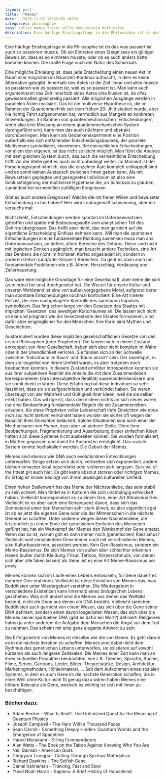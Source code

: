 ```yaml
---
layout: post
title:  "Memes"
date:   2020-11-05 10:39:00 +0200
categories: philosophie
tags: kultur memes freier_wille bewusstsein multiverse
description: Eine häufige Einstiegsfrage in die Philosophie ist ob das was passiert ist auch so passieren musste. Ob ein Eintreten eines Ereignisses ein gültiger Beweis ist, dass es so eintreten musste, oder ob es auch anders hätte kommen können. Die uralte Frage nach der Natur des Schicksals.
---
```


Eine häufige Einstiegsfrage in die Philosophie ist ob das was passiert ist auch so passieren musste. Ob ein Eintreten eines Ereignisses ein gültiger Beweis ist, dass es so eintreten musste, oder ob es auch anders hätte kommen können. Die uralte Frage nach der Natur des Schicksals.

Eine mögliche Erklärung ist, dass jede Entscheidung einen neuen Ast im Raum aller möglichen im Raumzeit-Kontinua aufmacht, in dem es keine Alternative gab/gibt. Innerhalb des Astes ist die Zeit linear und alles musste so passieren wie es passiert ist, weil es so passiert ist. Man kann auch argumentieren das Zeit innerhalb eines Astes eine Illusion ist, da *alles* gewissermaßen gleichzeitig passiert. Alle möglichen Ausgänge werden in parallelen Ästen realisiert. Das ist die multiverse Hypothese ist, die im Rahmen der Quantenmechnik seit dem frühen 20. Jh diskutiert wurde, aber nie richtig Fahrt aufgenommen hat, vermutlich aus Mangeln an konkreten Anwendungen. Im Rahmen von quantenmechanischen 'Entscheidungen', wenn also eine Messung an einem quantenmechanischen System durchgeführt wird, kann man das auch nüchtern und abstrakt durchüberlegen. Man kann als Gedankenexperiment eine Position außerhalb des sich entfaltenden Entscheidungsbaumes, der parallele Multiversen symbolisiert, einnehmen. Bei menschlichen Entscheidungen, vor allem den eigenen, ist das nicht so leicht möglich. Man führt die Analyse mit dem gleichen System durch, das auch die vermeintliche Entscheidung trifft. An der Stelle geht es auch nicht unbedingt weiter. Im Moment ist der Forschungsstand nämlich, das die einzelnen Äste komplett entkoppelt sind und es somit keinen Austausch zwischen ihnen geben kann. Als mit Bewusstsein geplagtes und gesegnetes Individuum ist also eine Schlussfolgerung der multiverse Hypethese die, an Schicksal zu glauben, zumindest bei vermeintlich zufälligen Ereignissen.

Gibt es auch andere Ereignisse? Welche die mit freien Willen und bewusster Entscheidung zu tun haben? Hier wirds naturgemäß schwammig, aber ich versuchs mal:

Nicht direkt, Entscheidungen werden spontan im Unterbewusstsein getroffen und später mit Bedeutungssoße vom analytischen Teil des Gehirns übergossen. Das heißt aber nicht, das man garnicht auf die eigentliche Entscheidung Einfluss nehmen kann. Will man die spontanen  Entscheidungen in eine fundamentale Richtung auslenken muss man ans Unterbewusstsein, an tiefere, ältere Bereiche des Gehirns. Diese sind nicht mit logischen Denken zugänglich, man braucht andere Techniken, eine Art des Denkens die nicht im frontalen Kortex angesiedelt ist, sondern in anderen Gehirn (und/oder Körper-) Bereichen. Da geht es dann auch um fundamentale Funktionen wie z.B. Atmen, Herzschlag, Verdauung und Zellerneuerung. 

Das ware eine mögliche Grundlage für eine Gesellschaft, aber keine die sich (zumindest bei uns) durchgesetzt hat. Die Wurzel für unsere Kultur und unseren Wohlstand ist eine von außen vorgegebene Moral, aufgrund derer man spontane Entscheidungen nochmal kontrolliert. Eine Art innerer Polizist, der eine nachgelagerte Kontrolle des spontanen Impulses symbolisiert. 
Das fing schon lange vor den Gesetzen des Staates mit impliziten 'Gesetzen' des jeweiligen Kulturraumes an. Die lassen sich nicht so klar und prägnant wie die Gesetzestexte des Staates formulieren, sind dafür aber eingänglicher für den Menschen. Ihre Form sind Mythen und Geschichten. 

Ausformuliert wurden diese impliziten gesellschaftlichen Gesetze von den ersten Philosophen (oder Propheten). Die fanden sich in einem Zustand entkoppelt von ihrer Gesellschaft, haben sich aber nicht komplett im Wahn oder in der Unendlichkeit verloren. Sie fanden sich an der Schwelle zwischen 'Individuum im Raum' und 'Raum ansich' sein. Der sweetspot, in dem sie losgelöst von ihrem Umfeld waren, es aber trotzdem noch beobachten konnten. In diesem Zustand erhöhter Introspektion konnten sie aus ihrer subjektiven Realität die Anteile die mit dem Zusammenleben korrespondieren (ihre intersubjektive Realität) auseinanderklamüsern und sie somit direkt erfahren. Diese Erfahrung hat diese Individuen so sehr fasziniert, dass sie sie aufgeschrieben und verkündet haben. Sie waren überzeugt von der Wahrheit und Gültigkeit ihrer Ideen, weil sie sie selber erlebt haben. Das witzige ist, dass diese Ideen nichts an sich neues waren, nur eine Beobachtung fundamentaler Regeln die ein Zusammenleben erlauben. Als diese Propheten voller Leidenschaft tiefe Einsichten wie etwa *man soll nicht stehlen* verkündet haben wurden sie sicher oft wegen der Banalität ihrer *Einsichten* belächelt. Solche Situationen sind auch einer der Mechanismen von *Humor*, dazu aber an anderer Stelle. Ohne ihrer Beobachtungen, Fragmentierung und Ausarbeitung dieser einfachen Ideen hätten sich diese Systeme nicht ausbreiten können. Sie wurden formalisiert, in Mythen gegossen und damit ihr Ausbreiten ermöglicht. Das soziale System konnte hochskaliert werden. Die Geburt der Memes. 

Memes sind ebenso wie DNA auch evolutionären Entwicklungen unterworfen. Einige setzen sich durch, verbreiten sich exponentiell, andere bleiben entweder lokal beschränkt oder verlieren sich langsam. Survival of the fittest gilt auch hier. Es gibt keine absolut *starken* oder *richtigen* Memes, ihr Erfolg ist immer bedingt von ihrem jeweiligen kulturellen Umfeld.

Einen hohen Stellenwert hat das Meme der Nächstenliebe, das sehr stabil zu sein scheint. Man findet es in Kulturen die sich unabhängig entwickelt haben. Vielleicht korrespondiert es zu einem Gen, einer Art Altruismus Gen. Vielleicht ist es aber auch eine Konsequenz davon, dass sich das Genmaterial unter den Menschen sehr stark ähnelt, es also eigentlich egal ist ob es jetzt die eigenen Gene oder die der Mitmenschen in die nächste Generation schaffen. Unter anderem wegen dieser Nächstenliebe, die letztendlich zu einem Ende der genetischen Evolution des Menschen geführt hat, hat ein Wettkampf der Memes den Wettkampf der Gene ersetzt. Wenn das so ist, warum gibt es dann immer noch (genetischen) Rassismus? Vielleicht weil verschiedene Gene immer noch mit verschiedenen Memes, also Kulturbausteinen, assoziiert werden. Kein Gen-Rassismus, sondern ein Meme-Rassismus. Da sich Memes von außen aber schlechter erkennen lassen (außer durch Kleidung, Frisur, Tattoos, Körperschmuck, von denen sich aber alle faken lassen) als Gene, ist es eine Art Meme-Rassismus per proxy. 

Memes können sich im Laufe eines Lebens entwickeln, für Gene dauert es mehrere Gen-erationen. Vielleicht ist diese Evolution von Memes das, was Buddhisten unter Wiedergeburt verstehen. Die Wiedergeburt in verschiedene Existenzen kann innerhalb eines biologischen Lebens geschehen. Was sich ändert sind die Memes aus denen das Weltbild besteht, nicht die Gene aus denen die DNA besteht. Vielleicht sprechen Buddhisten auch garnicht von einem Wesen, das sich über die Gene seiner DNA definiert, sondern einen davon losgelösten Wesen, das sich über die Memes seiner spirituellen DNA (gibt es dafür ein Wort?) definiert. Religionen haben ja unter anderem die Aufgabe dem Menschen die Angst vor dem Tod zu nehmen. Das scheint mir eine ganz elegante Antwort zu sein.

Die Erfolgsmetrik von Memes ist dieselbe wie die von Genen. Es geht darum es in die nächste Iteration zu schaffen. Memes sind dabei nicht dem Rythmus des genetischen Lebens unterworfen, sie existieren auf sowohl kürzeren als auch längeren Zeitskalen. Die Memes einer Zeit kann man an ihren kulturellen Produkten beobachten, wie z.B. Themen, Sprache, Bücher, Filme, Serien, Cartoons, Lieder, Bilder, Theaterstücke, Design, Architektur, Marketingmethoden, Höhlenmalerei, ...  Seit dem Aufkommen eines sozialen Systems, in dem es auch Gene im die nächste Generation schaffen, die in einer Welt ohne Kultur nicht fit genug dazu wären haben Memes eine höhere Relevanz als Gene, weshalb es wichtig ist sich mit ihnen zu beschäftigen.

### Bücher dazu:

- Adam Becker -  What Is Real?: The Unfinished Quest for the Meaning of Quantum Physics
- Joseph Campbell - The Hero With a Thousand Faces
- Sean Carroll - Something Deeply Hidden: Quantum Worlds and the Emergence of Spacetime
- Haruki Murakami - Killing Commendatore
- Alan Watts - The Book on the Taboo Against Knowing Who You Are
- Neil Gaiman - American Gods
- Chögyam Trungpa - Cutting Through Spiritual Materialism
- Richard Dawkins - The Selfish Gene
- Daniel Kahneman - Thinking, Fast and Slow
- Yuval Noah Harari - Sapiens: A Brief History of Humankind

